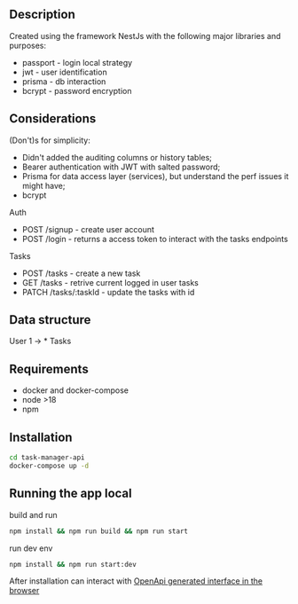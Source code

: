 
## Description

Created using the framework NestJs with the following major libraries and purposes:
- passport - login local strategy
- jwt - user identification
- prisma - db interaction
- bcrypt - password encryption

## Considerations

(Don't)s for simplicity:
- Didn't added the auditing columns or history tables;
- Bearer authentication with JWT with salted password;
- Prisma for data access layer (services), but understand the perf issues it might have;
- bcrypt

Auth
- POST /signup - create user account
- POST /login - returns a access token to interact with the tasks endpoints

Tasks
- POST /tasks - create a new task
- GET /tasks - retrive current logged in user tasks
- PATCH /tasks/:taskId - update the tasks with id

## Data structure
User 1 -> * Tasks

## Requirements

- docker and docker-compose
- node >18
- npm

## Installation

```bash
cd task-manager-api
docker-compose up -d
```

## Running the app local

build and run
```bash
npm install && npm run build && npm run start
```

run dev env
```bash
npm install && npm run start:dev
```

After installation can interact with [OpenApi generated interface in the browser](http://localhost:3000/api-docs)